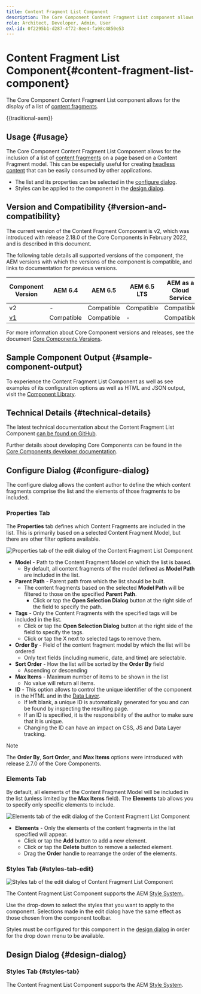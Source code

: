```yaml
---
title: Content Fragment List Component
description: The Core Component Content Fragment List component allows for the display of a list of content fragments.
role: Architect, Developer, Admin, User
exl-id: 0f2295b1-d287-4f72-8ee4-fa98c4850e53
---
```


# Content Fragment List Component{#content-fragment-list-component}

The Core Component Content Fragment List component allows for the display of a list of [content fragments](https://experienceleague.adobe.com/docs/experience-manager-cloud-service/assets/content-fragments/content-fragments.html).

{{traditional-aem}}

## Usage {#usage}

The Core Component Content Fragment List Component allows for the inclusion of a list of [content fragments](https://experienceleague.adobe.com/docs/experience-manager-cloud-service/assets/content-fragments/content-fragments.html) on a page based on a Content Fragment model. This can be especially useful for creating [headless content](https://helpx.adobe.com/experience-manager/6-5/sites/developing/user-guide.html?topic=/experience-manager/6-5/sites/developing/morehelp/headless.ug.js) that can be easily consumed by other applications.

* The list and its properties can be selected in the [configure dialog](#configure-dialog).
* Styles can be applied to the component in the [design dialog](#design-dialog).

## Version and Compatibility {#version-and-compatibility}

The current version of the Content Fragment Component is v2, which was introduced with release 2.18.0 of the Core Components in February 2022, and is described in this document.

The following table details all supported versions of the component, the AEM versions with which the versions of the component is compatible, and links to documentation for previous versions.

|Component Version|AEM 6.4|AEM 6.5|AEM 6.5 LTS|AEM as a Cloud Service|
|---|----|---|---|---|
|v2|-|Compatible|Compatible|Compatible|
|[v1](v1/content-fragment-list.md)|Compatible|Compatible|-|Compatible|

For more information about Core Component versions and releases, see the document [Core Components Versions](/help/versions.md).

## Sample Component Output {#sample-component-output}

To experience the Content Fragment List Component as well as see examples of its configuration options as well as HTML and JSON output, visit the [Component Library](https://adobe.com/go/aem_cmp_library_cflist).

## Technical Details {#technical-details}

The latest technical documentation about the Content Fragment List Component [can be found on GitHub](https://adobe.com/go/aem_cmp_tech_cflist_v1).

Further details about developing Core Components can be found in the [Core Components developer documentation](/help/developing/overview.md).

## Configure Dialog {#configure-dialog}

The configure dialog allows the content author to define the which content fragments comprise the list and the elements of those fragments to be included.

### Properties Tab

The **Properties** tab defines which Content Fragments are included in the list. This is primarily based on a selected Content Fragment Model, but there are other filter options available.

![Properties tab of the edit dialog of the Content Fragment List Component](/help/assets/content-fragment-list-properties.png)

* **Model** - Path to the Content Fragment Model on which the list is based.
  * By default, all content fragments of the model defined as **Model Path** are included in the list.
* **Parent Path** - Parent path from which the list should be built.
  * The content fragments based on the selected **Model Path** will be filtered to those on the specified **Parent Path**.
    * Click or tap the **Open Selection Dialog** button at the right side of the field to specify the path.
* **Tags** - Only the Content Fragments with the specified tags will be included in the list.
  * Click or tap the **Open Selection Dialog** button at the right side of the field to specify the tags.
  * Click or tap the X next to selected tags to remove them.
* **Order By** - Field of the content fragment model by which the list will be ordered
  * Only text fields (including numeric, date, and time) are selectable.
* **Sort Order** - How the list will be sorted by the **Order By** field
  * Ascending or descending
* **Max Items** - Maximum number of items to be shown in the list
  * No value will return all items.
* **ID** - This option allows to control the unique identifier of the component in the HTML and in the [Data Layer](/help/developing/data-layer/overview.md).
  * If left blank, a unique ID is automatically generated for you and can be found by inspecting the resulting page.
  * If an ID is specified, it is the responsibility of the author to make sure that it is unique.
  * Changing the ID can have an impact on CSS, JS and Data Layer tracking.

>[!NOTE]
>The **Order By**, **Sort Order**, and **Max Items** options were introduced with release 2.7.0 of the Core Components.

### Elements Tab

By default, all elements of the Content Fragment Model will be included in the list (unless limited by the **Max Items** field). The **Elements** tab allows you to specify only specific elements to include.

![Elements tab of the edit dialog of the Content Fragment List Component](/help/assets/content-fragment-list-elements.png)

* **Elements** - Only the elements of the content fragments in the list specified will appear.
  * Click or tap the **Add** button to add a new element.
  * Click or tap the **Delete** button to remove a selected element.
  * Drag the **Order** handle to rearrange the order of the elements.

### Styles Tab {#styles-tab-edit}

![Styles tab of the edit dialog of Content Fragment List Component](/help/assets/content-fragment-list-styles.png)

The Content Fragment List Component supports the AEM [Style System.](/help/get-started/authoring.md#component-styling).

Use the drop-down to select the styles that you want to apply to the component. Selections made in the edit dialog have the same effect as those chosen from the component toolbar.

Styles must be configured for this component in the [design dialog](#design-dialog) in order for the drop down menu to be available.

## Design Dialog {#design-dialog}

### Styles Tab {#styles-tab}

The Content Fragment List Component supports the AEM [Style System](/help/get-started/authoring.md#component-styling).
